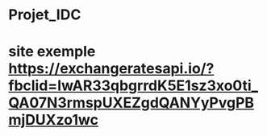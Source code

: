 # Projet_IDC
# site exemple https://exchangeratesapi.io/?fbclid=IwAR33qbgrrdK5E1sz3xo0ti_QA07N3rmspUXEZgdQANYyPvgPBmjDUXzo1wc